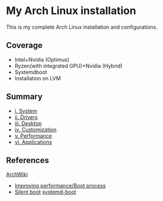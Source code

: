 # My Arch Linux installation
This is my complete Arch Linux installation and configurations.

## Coverage
* Intel+Nvidia (Optimus)
* Ryzen(with integrated GPU)+Nvidia (Hybrid)
* Systemdboot
* Installation on LVM

## Summary
* [i. System](https://github.com/mirkobrombin/myarchlinux/blob/master/System.md)
* [ii. Drivers](https://github.com/mirkobrombin/myarchlinux/blob/master/Drivers.md)
* [iii. Desktop](https://github.com/mirkobrombin/myarchlinux/blob/master/Desktop)
* [iv. Customization](https://github.com/mirkobrombin/myarchlinux/blob/master/Customization.md)
* [v. Performance](https://github.com/mirkobrombin/myarchlinux/blob/master/Performance.md)
* [vi. Applications](https://github.com/mirkobrombin/myarchlinux/blob/master/Applications.md)

## References
[ArchWiki](https://wiki.archlinux.org/)
* [Improving performance/Boot process](https://wiki.archlinux.org/index.php/Improving_performance/Boot_process)
* [Silent boot](https://wiki.archlinux.org/index.php/Silent_boot)
   [systemd-boot](https://wiki.archlinux.org/index.php/Systemd-boot)

